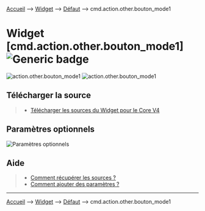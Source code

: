 
<a href="{{site.url}}/documentation">Accueil</a> --> <a href="{{site.url}}/documentation/{{site.widget}}">Widget</a> --> <a href="{{site.url}}/documentation/{{site.widget}}/fr_FR/action/default">Défaut</a> --> cmd.action.other.bouton_mode1

# Widget [cmd.action.other.bouton_mode1] ![Generic badge](https://img.shields.io/badge/Version-4.2%20%7C%204.3%20%7C%204.4%20Full%20JS-green.svg)

<img src="../../../../images/dashboard/action.other.bouton_mode1_visuel1.png" alt="action.other.bouton_mode1" /> <img src="../../../../images/dashboard/action.other.bouton_mode1_visuel2.gif" alt="action.other.bouton_mode1" />

## Télécharger la source
> - [Télécharger les sources du Widget pour le Core V4]({{site.url_git}}/WIDGET_cmd.action.other.bouton_mode1)


## Paramètres optionnels

<img src="../../../../images/dashboard/action.other.bouton_mode1_param.png" alt="Paramètres optionnels" />

## Aide
> - [Comment récupérer les sources ?]({{site.url}}/documentation/{{site.help}}/fr_FR/download)
> - [Comment ajouter des paramètres ?]({{site.url}}/documentation/{{site.help}}/fr_FR/application)

<hr />

<a href="{{site.url}}/documentation">Accueil</a> --> <a href="{{site.url}}/documentation/{{site.widget}}">Widget</a> --> <a href="{{site.url}}/documentation/{{site.widget}}/fr_FR/action/default">Défaut</a> --> cmd.action.other.bouton_mode1